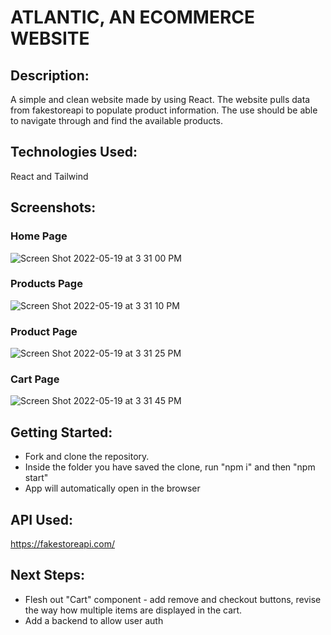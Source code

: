# ATLANTIC, AN ECOMMERCE WEBSITE

## Description:
A simple and clean website made by using React. The website pulls data from fakestoreapi to populate product information. The use should be able to navigate through and find the available products.

## Technologies Used:
React and Tailwind

## Screenshots:
### Home Page
![Screen Shot 2022-05-19 at 3 31 00 PM](https://user-images.githubusercontent.com/85954693/169534613-ea6d663c-3519-42ed-87e8-22340aa76ca4.png)

### Products Page
![Screen Shot 2022-05-19 at 3 31 10 PM](https://user-images.githubusercontent.com/85954693/169534623-d383d3b2-6ac5-4d42-a6d6-4aee393e2fa5.png)

### Product Page
![Screen Shot 2022-05-19 at 3 31 25 PM](https://user-images.githubusercontent.com/85954693/169534629-6121d7dc-9460-4eaf-a285-99732226ab3d.png)

### Cart Page
![Screen Shot 2022-05-19 at 3 31 45 PM](https://user-images.githubusercontent.com/85954693/169534642-5c7ca21a-51c1-4cbb-9351-893e6b430677.png)

## Getting Started:
- Fork and clone the repository.
- Inside the folder you have saved the clone, run "npm i" and then "npm start"
- App will automatically open in the browser

## API Used:
https://fakestoreapi.com/

## Next Steps:
- Flesh out "Cart" component - add remove and checkout buttons, revise the way how multiple items are displayed in the cart.
- Add a backend to allow user auth
